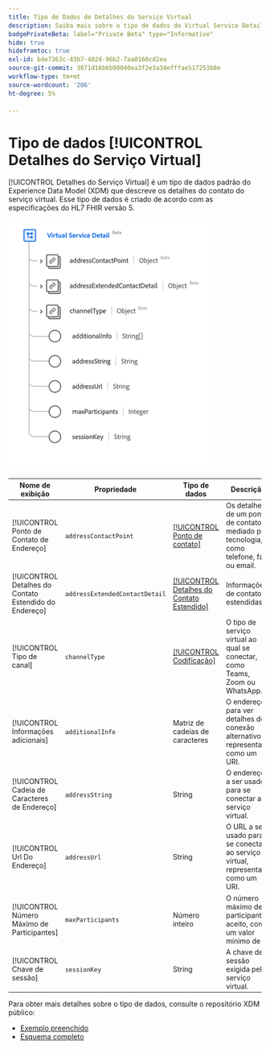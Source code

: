 ```yaml
---
title: Tipo de Dados de Detalhes do Serviço Virtual
description: Saiba mais sobre o tipo de dados do Virtual Service Detail Experience Data Model (XDM).
badgePrivateBeta: label="Private Beta" type="Informative"
hide: true
hidefromtoc: true
exl-id: bde7363c-43b7-402d-96b2-7aa0160cd2ea
source-git-commit: 3071d16b6b98040ea3f2e3a34efffae517253b8e
workflow-type: tm+mt
source-wordcount: '206'
ht-degree: 5%

---
```


# Tipo de dados [!UICONTROL Detalhes do Serviço Virtual]

[!UICONTROL Detalhes do Serviço Virtual] é um tipo de dados padrão do Experience Data Model (XDM) que descreve os detalhes do contato do serviço virtual. Esse tipo de dados é criado de acordo com as especificações do HL7 FHIR versão 5.

![Estrutura de tipo de dados de Detalhes do Serviço Virtual](../../../images/healthcare/data-types/virtual-service-detail.png)

| Nome de exibição | Propriedade | Tipo de dados | Descrição |
| --- | --- | --- | --- |
| [!UICONTROL Ponto de Contato de Endereço] | `addressContactPoint` | [[!UICONTROL Ponto de contato]](../data-types/contact-point.md) | Os detalhes de um ponto de contato mediado por tecnologia, como telefone, fax ou email. |
| [!UICONTROL Detalhes do Contato Estendido do Endereço] | `addressExtendedContactDetail` | [[!UICONTROL Detalhes do Contato Estendido]](../data-types/extended-contact-detail.md) | Informações de contato estendidas. |
| [!UICONTROL Tipo de canal] | `channelType` | [[!UICONTROL Codificação]](../data-types/coding.md) | O tipo de serviço virtual ao qual se conectar, como Teams, Zoom ou WhatsApp. |
| [!UICONTROL Informações adicionais] | `additionalInfo` | Matriz de cadeias de caracteres | O endereço para ver detalhes de conexão alternativos, representado como um URI. |
| [!UICONTROL Cadeia de Caracteres de Endereço] | `addressString` | String | O endereço a ser usado para se conectar ao serviço virtual. |
| [!UICONTROL Url Do Endereço] | `addressUrl` | String | O URL a ser usado para se conectar ao serviço virtual, representado como um URI. |
| [!UICONTROL Número Máximo de Participantes] | `maxParticipants` | Número inteiro | O número máximo de participantes aceito, com um valor mínimo de `0`. |
| [!UICONTROL Chave de sessão] | `sessionKey` | String | A chave de sessão exigida pelo serviço virtual. |

Para obter mais detalhes sobre o tipo de dados, consulte o repositório XDM público:

* [Exemplo preenchido](https://github.com/adobe/xdm/blob/master/extensions/industry/healthcare/fhir/datatypes/simplequantity.example.1.json)
* [Esquema completo](https://github.com/adobe/xdm/blob/master/extensions/industry/healthcare/fhir/datatypes/simplequantity.schema.json)
